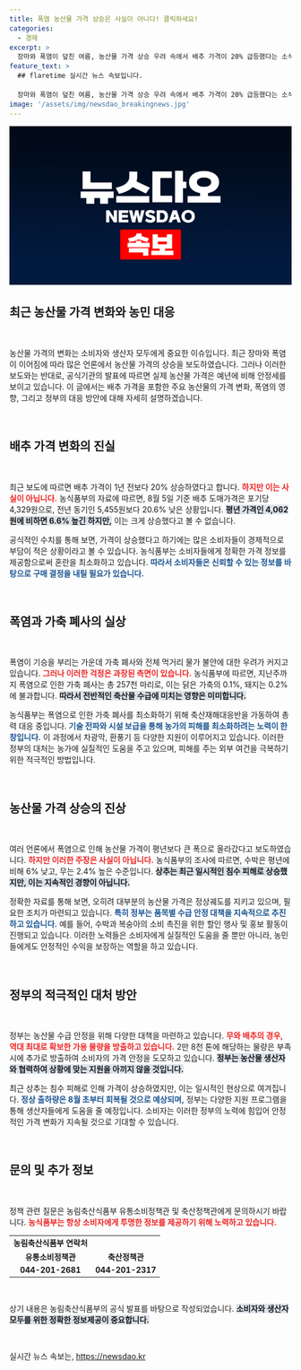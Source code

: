 ```yaml
---
title: 폭염 농산물 가격 상승은 사실이 아니다! 클릭하세요!
categories:
  - 경제
excerpt: >
  장마와 폭염이 덮친 여름, 농산물 가격 상승 우려 속에서 배추 가격이 20% 급등했다는 소식? 그러나 농식품부는 사실과 다르다고 반박! 폭염 속 먹거리 불안정 파문, 진실은 무엇일까? 클릭하면 바로 확인하세요!
feature_text: >
  ## flaretime 실시간 뉴스 속보입니다.

  장마와 폭염이 덮친 여름, 농산물 가격 상승 우려 속에서 배추 가격이 20% 급등했다는 소식? 그러나 농식품부는 사실과 다르다고 반박! 폭염 속 먹거리 불안정 파문, 진실은 무엇일까? 클릭하면 바로 확인하세요!
image: '/assets/img/newsdao_breakingnews.jpg'
---
```


<p><img src="/assets/img/newsdao_breakingnews.jpg" alt="flaretime 속보" /></p>

<h2 data-ke-size="size26">최근 농산물 가격 변화와 농민 대응</h2>

<p data-ke-size="size16">&nbsp;</p>

<p>농산물 가격의 변화는 소비자와 생산자 모두에게 중요한 이슈입니다. 최근 장마와 폭염이 이어짐에 따라 많은 언론에서 농산물 가격의 상승을 보도하였습니다. 그러나 이러한 보도와는 반대로, 공식기관의 발표에 따르면 실제 농산물 가격은 예년에 비해 안정세를 보이고 있습니다. 이 글에서는 배추 가격을 포함한 주요 농산물의 가격 변화, 폭염의 영향, 그리고 정부의 대응 방안에 대해 자세히 설명하겠습니다.</p>

<p data-ke-size="size16">&nbsp;</p>

<h2 data-ke-size="size26">배추 가격 변화의 진실</h2>

<p data-ke-size="size16">&nbsp;</p>

<p>최근 보도에 따르면 배추 가격이 1년 전보다 20% 상승하였다고 합니다. <b><span style="color: #ee2323;">하지만 이는 사실이 아닙니다.</span></b> 농식품부의 자료에 따르면, 8월 5일 기준 배추 도매가격은 포기당 4,329원으로, 전년 동기인 5,455원보다 20.6% 낮은 상황입니다. <b><span style="background-color: #21538527;">평년 가격인 4,062원에 비하면 6.6% 높긴 하지만,</span></b> 이는 크게 상승했다고 볼 수 없습니다. </p>

<p>공식적인 수치를 통해 보면, 가격이 상승했다고 하기에는 많은 소비자들이 경제적으로 부담이 적은 상황이라고 볼 수 있습니다. 농식품부는 소비자들에게 정확한 가격 정보를 제공함으로써 혼란을 최소화하고 있습니다. <b><span style="color: #1a5490;">따라서 소비자들은 신뢰할 수 있는 정보를 바탕으로 구매 결정을 내릴 필요가 있습니다.</span></b></p>

<p data-ke-size="size16">&nbsp;</p>

<h2 data-ke-size="size26">폭염과 가축 폐사의 실상</h2>

<p data-ke-size="size16">&nbsp;</p>

<p>폭염이 기승을 부리는 가운데 가축 폐사와 전체 먹거리 물가 불안에 대한 우려가 커지고 있습니다. <b><span style="color: #ee2323;">그러나 이러한 걱정은 과장된 측면이 있습니다.</span></b> 농식품부에 따르면, 지난주까지 폭염으로 인한 가축 폐사는 총 257천 마리로, 이는 닭은 가축의 0.1%, 돼지는 0.2%에 불과합니다. <b><span style="background-color: #21538527;">따라서 전반적인 축산물 수급에 미치는 영향은 미미합니다.</span></b></p>

<p>농식품부는 폭염으로 인한 가축 폐사를 최소화하기 위해 축산재해대응반을 가동하여 총력 대응 중입니다. <b><span style="color: #1a5490;">기술 전파와 시설 보급을 통해 농가의 피해를 최소화하려는 노력이 한창입니다.</span></b> 이 과정에서 차광막, 환풍기 등 다양한 지원이 이루어지고 있습니다. 이러한 정부의 대처는 농가에 실질적인 도움을 주고 있으며, 피해를 주는 외부 여건을 극복하기 위한 적극적인 방법입니다.</p>

<p data-ke-size="size16">&nbsp;</p>

<h2 data-ke-size="size26">농산물 가격 상승의 진상</h2>

<p data-ke-size="size16">&nbsp;</p>

<p>여러 언론에서 폭염으로 인해 농산물 가격이 평년보다 큰 폭으로 올라갔다고 보도하였습니다. <b><span style="color: #ee2323;">하지만 이러한 주장은 사실이 아닙니다.</span></b> 농식품부의 조사에 따르면, 수박은 평년에 비해 6% 낮고, 무는 2.4% 높은 수준입니다. <b><span style="background-color: #21538527;">상추는 최근 일시적인 침수 피해로 상승했지만, 이는 지속적인 경향이 아닙니다.</span></b></p>

<p>정확한 자료를 통해 보면, 오히려 대부분의 농산물 가격은 정상궤도를 지키고 있으며, 필요한 조치가 마련되고 있습니다. <b><span style="color: #1a5490;">특히 정부는 품목별 수급 안정 대책을 지속적으로 추진하고 있습니다.</span></b> 예를 들어, 수박과 복숭아의 소비 촉진을 위한 할인 행사 및 홍보 활동이 진행되고 있습니다. 이러한 노력들은 소비자에게 실질적인 도움을 줄 뿐만 아니라, 농민들에게도 안정적인 수익을 보장하는 역할을 하고 있습니다.</p>

<p data-ke-size="size16">&nbsp;</p>

<h2 data-ke-size="size26">정부의 적극적인 대처 방안</h2>

<p data-ke-size="size16">&nbsp;</p>

<p>정부는 농산물 수급 안정을 위해 다양한 대책을 마련하고 있습니다. <b><span style="color: #ee2323;">무와 배추의 경우, 역대 최대로 확보한 가용 물량을 방출하고 있습니다.</span></b> 2만 8천 톤에 해당하는 물량은 부족 시에 추가로 방출하여 소비자의 가격 안정을 도모하고 있습니다. <b><span style="background-color: #21538527;">정부는 농산물 생산자와 협력하여 상황에 맞는 지원을 아끼지 않을 것입니다.</span></b></p>

<p>최근 상추는 침수 피해로 인해 가격이 상승하였지만, 이는 일시적인 현상으로 여겨집니다. <b><span style="color: #1a5490;">정상 출하량은 8월 초부터 회복될 것으로 예상되며,</span></b> 정부는 다양한 지원 프로그램을 통해 생산자들에게 도움을 줄 예정입니다. 소비자는 이러한 정부의 노력에 힘입어 안정적인 가격 변화가 지속될 것으로 기대할 수 있습니다.</p>

<p data-ke-size="size16">&nbsp;</p>

<h2 data-ke-size="size26">문의 및 추가 정보</h2>

<p data-ke-size="size16">&nbsp;</p>

<p>정책 관련 질문은 농림축산식품부 유통소비정책관 및 축산정책관에게 문의하시기 바랍니다. <b><span style="color: #ee2323;">농식품부는 항상 소비자에게 투명한 정보를 제공하기 위해 노력하고 있습니다.</span></b> </p>

<table>
  <tr>
    <td style="text-align: center; height: 17px;"><b>농림축산식품부 연락처</b></td>
  </tr>
  <tr>
    <td style="text-align: center; height: 17px;"><b>유통소비정책관</b></td>
    <td style="text-align: center; height: 17px;"><b>축산정책관</b></td>
  </tr>
  <tr>
    <td style="text-align: center; height: 17px;"><b>044-201-2681</b></td>
    <td style="text-align: center; height: 17px;"><b>044-201-2317</b></td>
  </tr>
</table>

<p data-ke-size="size16">&nbsp;</p>

<p>상기 내용은 농림축산식품부의 공식 발표를 바탕으로 작성되었습니다. <b><span style="background-color: #21538527;">소비자와 생산자 모두를 위한 정확한 정보제공이 중요합니다.</span></b> </p>

<p data-ke-size="size16">&nbsp;</p>
실시간 뉴스 속보는, <a href="https://newsdao.kr" rel="dofollow">https://newsdao.kr</a>


